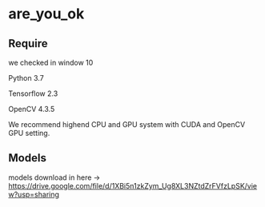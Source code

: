 # are_you_ok

## Require
we checked in window 10

Python 3.7

Tensorflow 2.3

OpenCV 4.3.5

We recommend highend CPU and GPU system with CUDA and OpenCV GPU setting.

## Models

models download in here -> https://drive.google.com/file/d/1XBi5n1zkZym_Ug8XL3NZtdZrFVfzLpSK/view?usp=sharing

